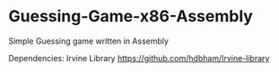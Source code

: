 # Guessing-Game-x86-Assembly
Simple Guessing game written in Assembly

Dependencies: Irvine Library https://github.com/hdbham/Irvine-library
